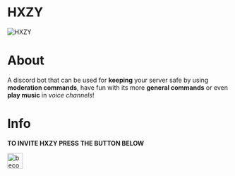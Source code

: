 # HXZY
<img alt = 'HXZY' src = "https://cdn.discordapp.com/attachments/904000008863485953/916031659936206858/unknown.png">

# About

A discord bot that can be used for __keeping__ your server safe by using **moderation commands**,
have fun with its more **general commands** or even 
**play music** in _voice channels_!

# Info

**TO INVITE HXZY PRESS THE BUTTON BELOW**

<a href="https://dsc.gg/hxzy"><img alt="become a patron" src="https://cdn.discordapp.com/attachments/904000008863485953/916033167872376863/unknown.png" height="35px"></a>
